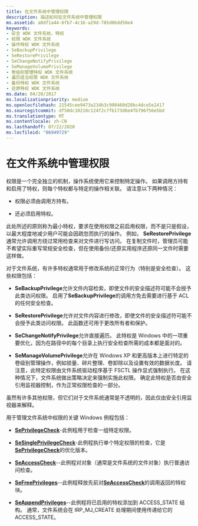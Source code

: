 ```yaml
---
title: 在文件系统中管理权限
description: 描述如何在文件系统中管理权限
ms.assetid: a8df1a44-6fb7-4c16-a29d-785d06dd50e4
keywords:
- 安全 WDK 文件系统，特权
- 权限 WDK 文件系统
- 操作特权 WDK 文件系统
- SeBackupPrivilege
- SeRestorePrivilege
- SeChangeNotifyPrivilege
- SeManageVolumePrivilege
- 卷级别管理特权 WDK 文件系统
- 遍历适当权限 WDK 文件系统
- 备份特权 WDK 文件系统
- 还原特权 WDK 文件系统
ms.date: 04/20/2017
ms.localizationpriority: medium
ms.openlocfilehash: 21545cee9473a234b3c998460d28bc4dce5e2417
ms.sourcegitcommit: df50dc10210c124f2c7fb173d6e4fb796f56e5bd
ms.translationtype: MT
ms.contentlocale: zh-CN
ms.lasthandoff: 07/22/2020
ms.locfileid: "86949729"
---
```

# <a name="managing-privileges-in-a-file-system"></a>在文件系统中管理权限

权限是一个完全独立的机制，操作系统使用它来控制特定操作。 如果调用方持有和启用了特权，则每个特权都与特定的操作相关联。 请注意以下两种情况：

- 权限必须由调用方持有。

- 还必须启用特权。

此处所述的原则称为最小特权，要求在使用权限之前启用权限，而不是只是假设，以最大程度地减少用户可能会因疏忽而执行的操作。 例如， **SeRestorePrivilege**通常允许调用方绕过常用检查来对文件进行写访问。 在复制文件时，管理员可能不希望实际重写常规安全检查，但在使用备份/还原实用程序还原同一文件时需要这样做。

对于文件系统，有许多特权通常用于修改系统的正常行为（特别是安全检查）。 这些权限包括：

- **SeBackupPrivilege**允许文件内容检索，即使文件的安全描述符可能不会授予此类访问权限。 启用了**SeBackupPrivilege**的调用方免去需要进行基于 ACL 的任何安全检查。

- **SeRestorePrivilege**允许对文件内容进行修改，即使文件的安全描述符可能不会授予此类访问权限。 此函数还可用于更改所有者和保护。

- **SeChangeNotifyPrivilege**允许直接遍历。 此特权是 Windows 中的一项重要优化，因为在路径中的每个目录上执行安全检查所需的成本都是面对的。

- **SeManageVolumePrivilege**允许在 Windows XP 和更高版本上进行特定的卷级别管理操作，例如锁量、碎片整理、卷卸除以及设置有效的数据长度。 请注意，此特定权限由文件系统驱动程序基于 FSCTL 操作显式强制执行。 在这种情况下，文件系统做出策略决定来强制实施此权限。 确定此特权是否由安全引用监视器控制，作为正常权限检查的一部分。

虽然有许多其他权限，但它们对于文件系统通常是不透明的，因此仅由安全引用监视器来解释。

用于管理文件系统中权限的关键 Windows 例程包括：

- [**SePrivilegeCheck**](https://docs.microsoft.com/windows-hardware/drivers/ddi/ntifs/nf-ntifs-seprivilegecheck)-此例程用于检查一组特定权限。

- [**SeSinglePrivilegeCheck**](https://docs.microsoft.com/windows-hardware/drivers/ddi/ntddk/nf-ntddk-sesingleprivilegecheck)-此例程执行单个特定权限的检查，它是[**SePrivilegeCheck**](https://docs.microsoft.com/windows-hardware/drivers/ddi/ntifs/nf-ntifs-seprivilegecheck)的优化版本。

- [**SeAccessCheck**](https://docs.microsoft.com/windows-hardware/drivers/ddi/wdm/nf-wdm-seaccesscheck)--此例程对对象（通常是文件系统的文件对象）执行普通访问检查。

- [**SeFreePrivileges**](https://docs.microsoft.com/windows-hardware/drivers/ddi/ntifs/nf-ntifs-sefreeprivileges)--此例程释放先前对[**SeAccessCheck**](https://docs.microsoft.com/windows-hardware/drivers/ddi/wdm/nf-wdm-seaccesscheck)的调用返回的特权块。

- [**SeAppendPrivileges**](https://docs.microsoft.com/windows-hardware/drivers/ddi/ntifs/nf-ntifs-seappendprivileges)--此例程将已启用的特权添加到 ACCESS_STATE 结构。 通常，文件系统会在 IRP_MJ_CREATE 处理期间使用传递给它的 ACCESS_STATE。

